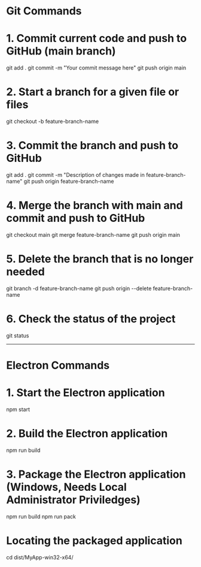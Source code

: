 
# Git Commands
# 1. Commit current code and push to GitHub (main branch)
git add .
git commit -m "Your commit message here"
git push origin main

# 2. Start a branch for a given file or files
git checkout -b feature-branch-name

# 3. Commit the branch and push to GitHub
git add .
git commit -m "Description of changes made in feature-branch-name"
git push origin feature-branch-name

# 4. Merge the branch with main and commit and push to GitHub
git checkout main
git merge feature-branch-name
git push origin main

# 5. Delete the branch that is no longer needed
git branch -d feature-branch-name
git push origin --delete feature-branch-name

# 6. Check the status of the project
git status

---

# Electron Commands
# 1. Start the Electron application
npm start

# 2. Build the Electron application
npm run build   

# 3. Package the Electron application (Windows, Needs Local Administrator Priviledges)
npm run build
npm run pack

# Locating the packaged application
cd dist/MyApp-win32-x64/

